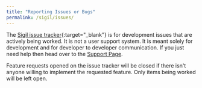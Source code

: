 ```yaml
---
title: "Reporting Issues or Bugs"
permalink: /sigil/issues/
---
```


The [Sigil issue tracker](https://github.com/Sigil-Ebook/Sigil/issues){:target="_blank"} is for development issues that are actively being worked. It is not a user support system. It is meant solely for development and for developer to developer communication. If you just need help then head over to the [Support Page](../support).

Feature requests opened on the issue tracker will be closed if there isn't anyone willing to implement the requested feature. Only items being worked will be left open.

